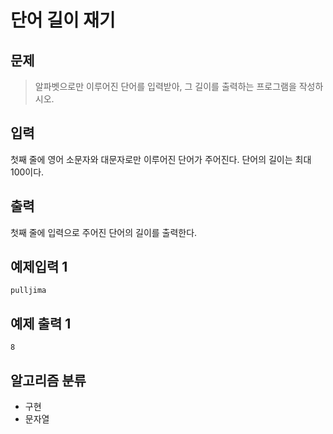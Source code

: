 # 단어 길이 재기
## 문제
> 알파벳으로만 이루어진 단어를 입력받아, 그 길이를 출력하는 프로그램을 작성하시오.
## 입력
첫째 줄에 영어 소문자와 대문자로만 이루어진 단어가 주어진다. 단어의 길이는 최대 100이다.
## 출력
첫째 줄에 입력으로 주어진 단어의 길이를 출력한다.


## 예제입력 1
```
pulljima
```
## 예제 출력 1
```
8
```
## 알고리즘 분류
* 구현
* 문자열